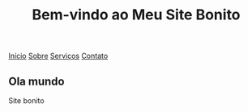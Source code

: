 <!DOCTYPE html>
<html lang="pt-BR">
<head>
    <meta charset="UTF-8">
    <meta name="viewport" content="width=device-width, initial-scale=1.0">
    <title>Site Bonito</title>
    <body>
    <header>
        <h1>Bem-vindo ao Meu Site Bonito</h1>
    </header>
    <nav>
        <a href="#">Início</a>
        <a href="#">Sobre</a>
        <a href="#">Serviços</a>
        <a href="#">Contato</a>
    </nav>
    <div class="container">
        <div class="content">
            <div class="card">
                <h2>Ola mundo</h2>
                <p>Site bonito</p>
            </div>
    
</body>
</html>
